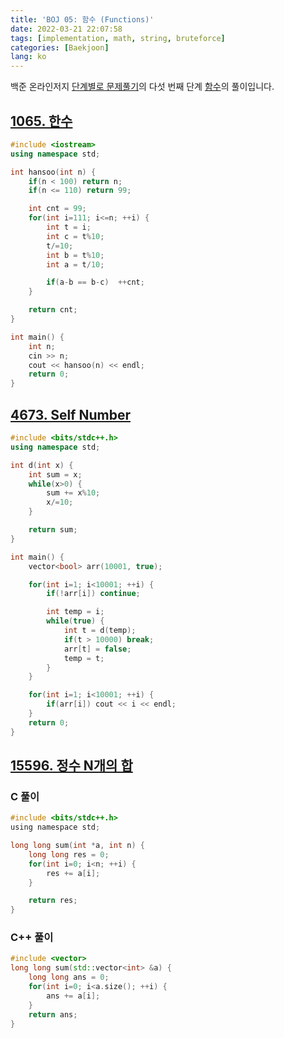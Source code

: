 ```yaml
---
title: 'BOJ 05: 함수 (Functions)'
date: 2022-03-21 22:07:58
tags: [implementation, math, string, bruteforce]
categories: [Baekjoon]
lang: ko
---
```


백준 온라인저지 [단계별로 문제풀기](https://www.acmicpc.net/step)의 다섯 번째 단계 [함수](https://www.acmicpc.net/step/5)의 풀이입니다.

## [1065. 한수](https://www.acmicpc.net/problem/1065)

```cpp
#include <iostream>
using namespace std;

int hansoo(int n) {
    if(n < 100) return n;
    if(n <= 110) return 99;

    int cnt = 99;
    for(int i=111; i<=n; ++i) {
        int t = i;
        int c = t%10;
        t/=10;
        int b = t%10;
        int a = t/10;

        if(a-b == b-c)  ++cnt;
    }

    return cnt;
}

int main() {
    int n; 
    cin >> n;
    cout << hansoo(n) << endl;
    return 0;
}
```

## [4673. Self Number](https://www.acmicpc.net/problem/4673)

```cpp
#include <bits/stdc++.h>
using namespace std;

int d(int x) {
    int sum = x;
    while(x>0) {
        sum += x%10;
        x/=10;
    }

    return sum;
}

int main() {
    vector<bool> arr(10001, true);

    for(int i=1; i<10001; ++i) {
        if(!arr[i]) continue;

        int temp = i;
        while(true) {
            int t = d(temp);
            if(t > 10000) break;
            arr[t] = false;
            temp = t;
        }
    }

    for(int i=1; i<10001; ++i) {
        if(arr[i]) cout << i << endl;
    }
    return 0;
}
```

## [15596. 정수 N개의 합](https://www.acmicpc.net/problem/15596)

### C 풀이 
```c
#include <bits/stdc++.h>
using namespace std;

long long sum(int *a, int n) {
    long long res = 0;
    for(int i=0; i<n; ++i) {
        res += a[i];
    }

    return res;
}
```

### C++ 풀이
```cpp
#include <vector>
long long sum(std::vector<int> &a) {
    long long ans = 0;
    for(int i=0; i<a.size(); ++i) {
        ans += a[i];
    }
    return ans;
}
```